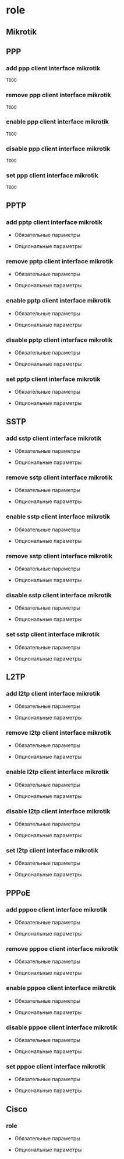 # role

## Mikrotik

## PPP

### add ppp client interface mikrotik

    TODO

### remove ppp client interface mikrotik

    TODO

### enable ppp client interface mikrotik

    TODO

### disable ppp client interface mikrotik

    TODO

### set ppp client interface mikrotik

    TODO

## PPTP

### add pptp client interface mikrotik

- Обязательные параметры

- Опциональные параметры

### remove pptp client  interface mikrotik

- Обязательные параметры

- Опциональные параметры

### enable pptp client interface mikrotik

- Обязательные параметры

- Опциональные параметры

### disable pptp client interface mikrotik

- Обязательные параметры

- Опциональные параметры

### set pptp client interface mikrotik

- Обязательные параметры

- Опциональные параметры

## SSTP

### add sstp client interface mikrotik

- Обязательные параметры

- Опциональные параметры

### remove sstp client interface mikrotik

- Обязательные параметры

- Опциональные параметры

### enable sstp client interface mikrotik

- Обязательные параметры

- Опциональные параметры

### remove sstp client interface mikrotik

- Обязательные параметры

- Опциональные параметры

### disable sstp client interface mikrotik

- Обязательные параметры

- Опциональные параметры

### set sstp client interface mikrotik

- Обязательные параметры

- Опциональные параметры

## L2TP

### add l2tp client interface mikrotik

- Обязательные параметры

- Опциональные параметры
### remove l2tp client interface mikrotik

- Обязательные параметры

- Опциональные параметры
### enable l2tp client interface mikrotik

- Обязательные параметры

- Опциональные параметры

### disable l2tp client interface mikrotik

- Обязательные параметры

- Опциональные параметры

### set l2tp client interface mikrotik

- Обязательные параметры

- Опциональные параметры

## PPPoE

### add pppoe client interface mikrotik

- Обязательные параметры

- Опциональные параметры

### remove pppoe client interface mikrotik

- Обязательные параметры

- Опциональные параметры

### enable pppoe client interface mikrotik

- Обязательные параметры

- Опциональные параметры

### disable pppoe client interface mikrotik

- Обязательные параметры

- Опциональные параметры

### set pppoe client interface mikrotik

- Обязательные параметры

- Опциональные параметры

## Cisco

### role

- Обязательные параметры

- Опциональные параметры